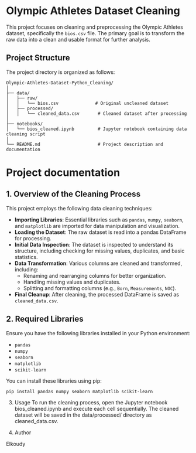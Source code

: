 # Olympic Athletes Dataset Cleaning

This project focuses on cleaning and preprocessing the Olympic Athletes dataset, specifically the `bios.csv` file. The primary goal is to transform the raw data into a clean and usable format for further analysis.

## Project Structure

The project directory is organized as follows:

```plaintext
Olympic-Athletes-Dataset-Python_Cleaning/
│
├── data/
│   ├── raw/
│   │   └── bios.csv              # Original uncleaned dataset
│   ├── processed/
│   │   └── cleaned_data.csv       # Cleaned dataset after processing
│
├── notebooks/
│   └── bios_cleaned.ipynb         # Jupyter notebook containing data cleaning script
│
└── README.md                      # Project description and documentation
```

# Project documentation


## 1. Overview of the Cleaning Process

This project employs the following data cleaning techniques:

- **Importing Libraries**: Essential libraries such as `pandas`, `numpy`, `seaborn`, and `matplotlib` are imported for data manipulation and visualization.
- **Loading the Dataset**: The raw dataset is read into a pandas DataFrame for processing.
- **Initial Data Inspection**: The dataset is inspected to understand its structure, including checking for missing values, duplicates, and basic statistics.
- **Data Transformation**: Various columns are cleaned and transformed, including:
  - Renaming and rearranging columns for better organization.
  - Handling missing values and duplicates.
  - Splitting and formatting columns (e.g., `Born`, `Measurements`, `NOC`).
- **Final Cleanup**: After cleaning, the processed DataFrame is saved as `cleaned_data.csv`.

## 2. Required Libraries

Ensure you have the following libraries installed in your Python environment:

- `pandas`
- `numpy`
- `seaborn`
- `matplotlib`
- `scikit-learn`

You can install these libraries using pip:

```bash
pip install pandas numpy seaborn matplotlib scikit-learn
```
3. Usage
To run the cleaning process, open the Jupyter notebook bios_cleaned.ipynb and execute each cell sequentially. The cleaned dataset will be saved in the data/processed/ directory as cleaned_data.csv.

4. Author

Elkoudy
